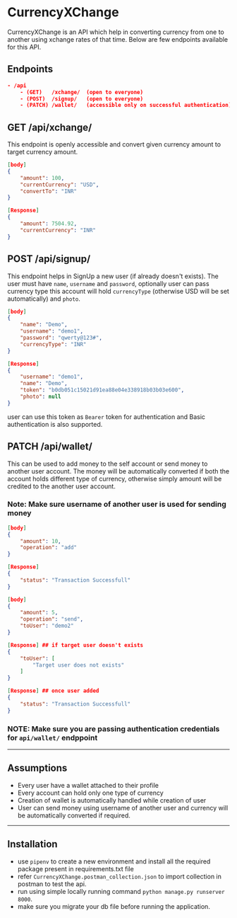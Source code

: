 # CurrencyXChange

CurrencyXChange is an API which help in converting currency from one to another using xchange rates of that time. Below are few endpoints available for this API.

## Endpoints

```json
- /api
    - (GET)   /xchange/  (open to everyone)
    - (POST)  /signup/   (open to everyone)
    - (PATCH) /wallet/   (accessible only on successful authentication)
```

## GET /api/xchange/

This endpoint is openly accessible and convert given currency amount to target currency amount.

```json
[body]
{
    "amount": 100,
    "currentCurrency": "USD",
    "convertTo": "INR"
}

[Response]
{
    "amount": 7504.92,
    "currentCurrency": "INR"
}
```

## POST /api/signup/

This endpoint helps in SignUp a new user (if already doesn't exists). The user must have `name`, `username` and `password`, optionally user can pass currency type this account will hold `currencyType` (otherwise USD will be set automatically) and `photo`.

```json
[body]
{
    "name": "Demo",
    "username": "demo1",
    "password": "qwerty@123#",
    "currencyType": "INR"
}

[Response]
{
    "username": "demo1",
    "name": "Demo",
    "token": "b0db051c15021d91ea88e04e338918b03b03e600",
    "photo": null
}
```

user can use this token as `Bearer` token for authentication and Basic authentication is also supported.

## PATCH /api/wallet/

This can be used to add money to the self account or send money to another user account. The money will be automatically converted if both the account holds different type of currency, otherwise simply amount will be credited to the another user account.

### Note: Make sure username of another user is used for sending money

```json
[body]
{
    "amount": 10,
    "operation": "add"
}

[Response]
{
    "status": "Transaction Successfull"
}

[body]
{
    "amount": 5,
    "operation": "send",
    "toUser": "demo2"
}

[Response] ## if target user doesn't exists
{
    "toUser": [
        "Target user does not exists"
    ]
}

[Response] ## once user added
{
    "status": "Transaction Successfull"
}
```

### NOTE: Make sure you are passing authentication credentials for `api/wallet/` endppoint

---

## Assumptions

- Every user have a wallet attached to their profile
- Every account can hold only one type of currency
- Creation of wallet is automatically handled while creation of user
- User can send money using username of another user and currency will be automatically converted if required.

---

## Installation

- use `pipenv` to create a new environment and install all the required package present in requirements.txt file
- refer `CurrencyXChange.postman_collection.json` to import collection in postman to test the api.
- run using simple locally running command `python manage.py runserver 8000`.
- make sure you migrate your db file before running the application.
